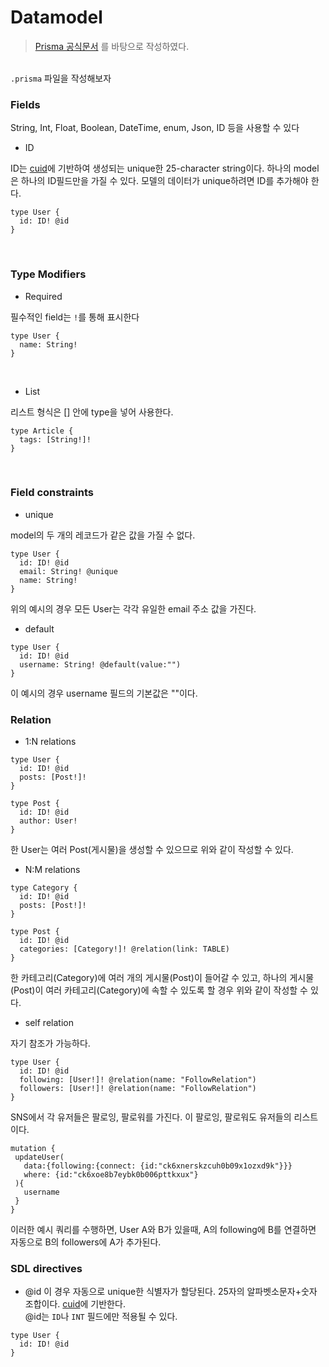 # Datamodel

>[Prisma 공식문서](https://www.prisma.io/docs) 를 바탕으로 작성하였다.

<br/>`.prisma` 파일을 작성해보자

### Fields
String, Int, Float, Boolean, DateTime, enum, Json, ID 등을 사용할 수 있다

- ID

ID는 [cuid](https://github.com/ericelliott/cuid)에 기반하여 생성되는 unique한 25-character string이다. 하나의 model은 하나의 ID필드만을 가질 수 있다. 모델의 데이터가 unique하려면 ID를 추가해야 한다.
~~~
type User {
  id: ID! @id
}
~~~
<br/>

### Type Modifiers

- Required

필수적인 field는 `!`를 통해 표시한다

~~~
type User {
  name: String!
}
~~~
<br/>

- List

리스트 형식은 [] 안에 type을 넣어 사용한다.
~~~
type Article {
  tags: [String!]!
}
~~~
<br/>

### Field constraints

- unique

model의 두 개의 레코드가 같은 값을 가질 수 없다.
~~~
type User {
  id: ID! @id
  email: String! @unique
  name: String!
}
~~~
위의 예시의 경우 모든 User는 각각 유일한 email 주소 값을 가진다.
<br/>

- default

~~~
type User {
  id: ID! @id
  username: String! @default(value:"")
}
~~~
이 예시의 경우 username 필드의 기본값은 ""이다.<br/>


### Relation

- 1:N relations

~~~
type User {
  id: ID! @id
  posts: [Post!]!
}

type Post {
  id: ID! @id
  author: User!
}
~~~
한 User는 여러 Post(게시물)을 생성할 수 있으므로 위와 같이 작성할 수 있다.<br/>


- N:M relations

~~~
type Category {
  id: ID! @id
  posts: [Post!]!
}

type Post {
  id: ID! @id
  categories: [Category!]! @relation(link: TABLE)
}
~~~
한 카테고리(Category)에 여러 개의 게시물(Post)이 들어갈 수 있고, 하나의 게시물(Post)이 여러 카테고리(Category)에 속할 수 있도록 할 경우 위와 같이 작성할 수 있다.<br/>

- self relation

자기 참조가 가능하다.
~~~
type User {
  id: ID! @id
  following: [User!]! @relation(name: "FollowRelation")
  followers: [User!]! @relation(name: "FollowRelation")
}
~~~
SNS에서 각 유저들은 팔로잉, 팔로워를 가진다. 이 팔로잉, 팔로워도 유저들의 리스트이다.
<br/>

~~~
mutation {
 updateUser(
   data:{following:{connect: {id:"ck6xnerskzcuh0b09x1ozxd9k"}}}
   where: {id:"ck6xoe8b7eybk0b006pttkxux"}
 ){
   username
 }
}
~~~
이러한 예시 쿼리를 수행하면, User A와 B가 있을때, A의 following에 B를 연결하면 자동으로 B의 followers에 A가 추가된다.<br/>


### SDL directives

- @id
이 경우 자동으로 unique한 식별자가 할당된다. 25자의 알파벳소문자+숫자 조합이다. [cuid](https://github.com/ericelliott/cuid)에 기반한다. <br/> @id는 `ID`나 `INT` 필드에만 적용될 수 있다.

~~~
type User {
  id: ID! @id
}
~~~
